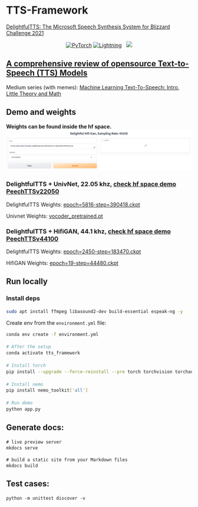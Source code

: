 # TTS-Framework

[DelightfulTTS: The Microsoft Speech Synthesis System for Blizzard Challenge 2021](https://arxiv.org/abs/2110.12612)

<p align="center">
  <a href="https://pytorch.org/get-started/locally/"><img alt="PyTorch" src="https://img.shields.io/badge/PyTorch-ee4c2c?logo=pytorch&logoColor=white"></a>
  <a href="https://lightning.ai/"><img alt="Lightning" src="https://img.shields.io/badge/-Lightning-792ee5?logo=pytorchlightning&logoColor=white"></a>
  <a href="https://huggingface.co/spaces/peechapp/PeechTTSv22050"  style='padding-left: 0.5rem;'><img src='https://img.shields.io/badge/%F0%9F%A4%97%20Hugging%20Face-Spaces-orange'></a>
</p>

## [A comprehensive review of opensource Text-to-Speech (TTS) Models](https://nickovchinnikov.github.io/tts-framework/review/)

Medium series (with memes): [Machine Learning Text-To-Speech: Intro, Little Theory and Math](https://medium.com/@peechapp/text-to-speech-models-part-1-intro-little-theory-and-math-0ffa5d3e0e3f)

## Demo and weights

**Weights can be found inside the hf space.**
![Demo](docs-md/assets/demo_space.png)

### DelightfulTTS + UnivNet, 22.05 khz, [check hf space demo PeechTTSv22050](https://huggingface.co/spaces/peechapp/PeechTTSv22050)

DelightfulTTS Weights: [epoch=5816-step=390418.ckpt](https://huggingface.co/spaces/peechapp/PeechTTSv22050/blob/main/epoch%3D5816-step%3D390418.ckpt)

Univnet Weights: [vocoder_pretrained.pt](https://huggingface.co/spaces/peechapp/PeechTTSv22050/blob/main/vocoder_pretrained.pt)

### DelightfulTTS + HifiGAN, 44.1 khz, [check hf space demo PeechTTSv44100](https://huggingface.co/spaces/peechapp/PeechTTSv44100)

DelightfulTTS Weights: [epoch=2450-step=183470.ckpt](https://huggingface.co/spaces/peechapp/PeechTTSv44100/blob/main/epoch%3D2450-step%3D183470.ckpt)

HifiGAN Weights: [epoch=19-step=44480.ckpt](https://huggingface.co/spaces/peechapp/PeechTTSv44100/blob/main/epoch%3D19-step%3D44480.ckpt)

## Run locally

### Install deps

```bash
sudo apt install ffmpeg libasound2-dev build-essential espeak-ng -y
```

Create env from the `environment.yml` file:

```bash
conda env create -f environment.yml

# After the setup
conda activate tts_framework

# Install torch
pip install --upgrade --force-reinstall --pre torch torchvision torchaudio --index-url https://download.pytorch.org/whl/nightly/cu121

# Install nemo
pip install nemo_toolkit['all']

# Run demo
python app.py
```

## Generate docs:

```
# live preview server
mkdocs serve

# build a static site from your Markdown files
mkdocs build
```

## Test cases:

```
python -m unittest discover -v
```
